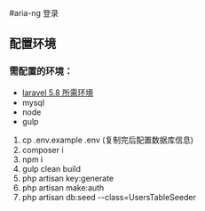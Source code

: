#aria-ng 登录
## 配置环境
### 需配置的环境：
- [laravel 5.8 所需环境](https://laravel.com/docs/5.8/installation)
- mysql 
- node
- gulp
     
 1. cp .env.example .env (复制完后配置数据库信息)
 2. composer i
 3. npm i
 4. gulp clean build
 5. php artisan key:generate
 6. php artisan make:auth
 7. php artisan db:seed --class=UsersTableSeeder